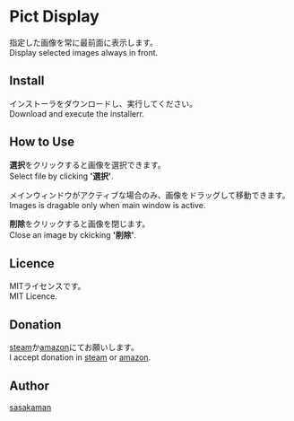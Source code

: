 # Pict Display
指定した画像を常に最前面に表示します。  
Display selected images always in front.  

## Install
インストーラをダウンロードし、実行してください。  
Download and execute the installerr.  

## How to Use
**選択**をクリックすると画像を選択できます。  
Select file by clicking **'選択'**.  
  
メインウィンドウがアクティブな場合のみ、画像をドラッグして移動できます。  
Images is dragable only when main window is active.  

**削除**をクリックすると画像を閉じます。  
Close an image by ckicking **'削除'**.  

## Licence
MITライセンスです。  
MIT Licence.  

## Donation
[steam](https://store.steampowered.com/wishlist/profiles/76561198118875295/#sort=order)か[amazon](https://www.amazon.jp/hz/wishlist/ls/1CCUYA6P6H71Y?ref_=wl_share)にてお願いします。  
I accept donation in [steam](https://store.steampowered.com/wishlist/profiles/76561198118875295/#sort=order) or [amazon](https://www.amazon.jp/hz/wishlist/ls/1CCUYA6P6H71Y?ref_=wl_share).  

## Author
[sasakaman](https://github.com/sasakamanman)
